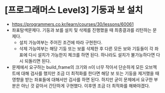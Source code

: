 # [프로그래머스 Level3] 기둥과 보 설치
- https://programmers.co.kr/learn/courses/30/lessons/60061
- 좌표탐색문제다. 기둥과 보를 설치 및 삭제를 진행했을 때 최종결과를 리턴하는 문제다.
  - 설치 가능여부는 주어진 조건에 따라 구현한다.
  - 삭제 가능여부는 해당 기둥 또는 보를 삭제한 후 다른 모든 보와 기둥들이 각 좌표에 다시 설치가 가능한지 체크를 하면 된다. 하나라도 설치가 불가능하다면 다시 되돌리면 된다.
- 문제에서 요구하는 build_frame의 크기와 n이 너무 작아서 단순하게 모든 오브젝트에 대해 검사를 했지만 조금 더 최적화를 한다면 해당 보 또는 기둥을 제거했을 때 영향을 받는 좌표들에 대해서만 검사를 하면 된다. 하지만 굳이 문제에서 요구한 부분은 아닌 것 같아서 간단하게 구현했다. 이후엔 조금 더 최적화를 해봐야겠다.